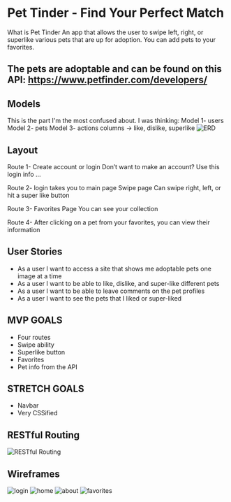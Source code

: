 # Pet Tinder - Find Your Perfect Match
What is Pet Tinder 
An app that allows the user to swipe left, right, or superlike various pets that are up for adoption.
You can add pets to your favorites.

## The pets are adoptable and can be found on this API:  https://www.petfinder.com/developers/

## Models
This is the part I'm the most confused about.
I was thinking:
Model 1- users
Model 2- pets
Model 3- actions columns -> like, dislike, superlike
![ERD](newERD.png)


## Layout 
Route 1-
Create account or login
Don’t want to make an account? Use this login info …

Route 2- login takes you to main page
Swipe page 
Can swipe right, left, or hit a super like button 

Route 3- Favorites Page
You can see your collection 

Route 4- After clicking on a pet from your favorites, you can view their information 

## User Stories 
- As a user I want to access a site that shows me adoptable pets one image at a time 
- As a user I want to be able to like, dislike, and super-like different pets
- As a user I want to be able to leave comments on the pet profiles 
- As a user I want to see the pets that I liked or super-liked

## MVP GOALS
- Four routes
- Swipe ability 
- Superlike button
- Favorites
- Pet info from the API

## STRETCH GOALS
- Navbar
- Very CSSified 

## RESTful Routing 
![RESTful Routing](images/crud.png)

## Wireframes 
![login](images/login.JPG)
![home](images/home.JPG)
![about](images/about.jpeg)
![favorites](images/favorites.jpeg)